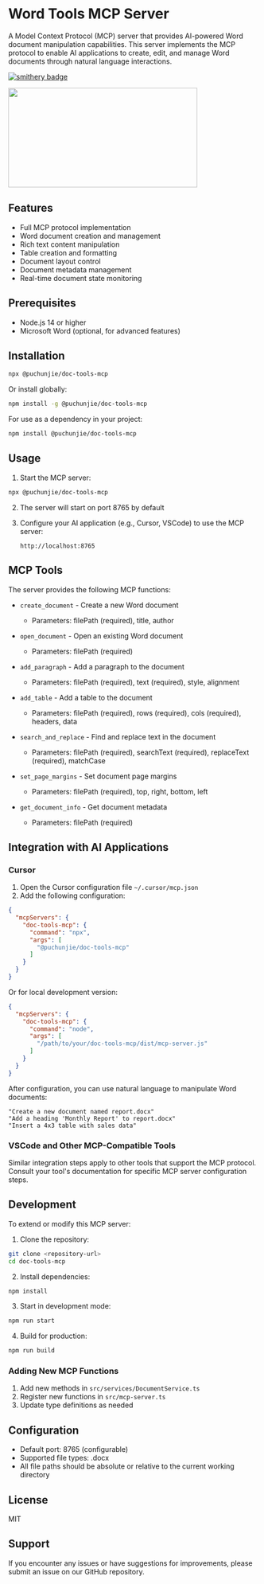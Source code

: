 # Word Tools MCP Server

A Model Context Protocol (MCP) server that provides AI-powered Word document manipulation capabilities. This server implements the MCP protocol to enable AI applications to create, edit, and manage Word documents through natural language interactions.

[![smithery badge](https://smithery.ai/badge/@puchunjie/doc-tools)](https://smithery.ai/server/@puchunjie/doc-tools)

<a href="https://glama.ai/mcp/servers/q9e176vq7l">
  <img width="380" height="200" src="https://glama.ai/mcp/servers/q9e176vq7l/badge" />
</a>

## Features

- Full MCP protocol implementation
- Word document creation and management
- Rich text content manipulation
- Table creation and formatting
- Document layout control
- Document metadata management
- Real-time document state monitoring

## Prerequisites

- Node.js 14 or higher
- Microsoft Word (optional, for advanced features)

## Installation

```bash
npx @puchunjie/doc-tools-mcp
```

Or install globally:

```bash
npm install -g @puchunjie/doc-tools-mcp
```

For use as a dependency in your project:

```bash
npm install @puchunjie/doc-tools-mcp
```

## Usage

1. Start the MCP server:

```bash
npx @puchunjie/doc-tools-mcp
```

2. The server will start on port 8765 by default

3. Configure your AI application (e.g., Cursor, VSCode) to use the MCP server:
   ```
   http://localhost:8765
   ```

## MCP Tools

The server provides the following MCP functions:

- `create_document` - Create a new Word document
  - Parameters: filePath (required), title, author

- `open_document` - Open an existing Word document
  - Parameters: filePath (required)

- `add_paragraph` - Add a paragraph to the document
  - Parameters: filePath (required), text (required), style, alignment

- `add_table` - Add a table to the document
  - Parameters: filePath (required), rows (required), cols (required), headers, data

- `search_and_replace` - Find and replace text in the document
  - Parameters: filePath (required), searchText (required), replaceText (required), matchCase

- `set_page_margins` - Set document page margins
  - Parameters: filePath (required), top, right, bottom, left

- `get_document_info` - Get document metadata
  - Parameters: filePath (required)

## Integration with AI Applications

### Cursor

1. Open the Cursor configuration file `~/.cursor/mcp.json`
2. Add the following configuration:
```json
{
  "mcpServers": {
    "doc-tools-mcp": {
      "command": "npx",
      "args": [
        "@puchunjie/doc-tools-mcp"
      ]
    }
  }
}

```

Or for local development version:
```json
{
  "mcpServers": {
    "doc-tools-mcp": {
      "command": "node",
      "args": [
        "/path/to/your/doc-tools-mcp/dist/mcp-server.js"
      ]
    }
  }
}
```

After configuration, you can use natural language to manipulate Word documents:
```
"Create a new document named report.docx"
"Add a heading 'Monthly Report' to report.docx"
"Insert a 4x3 table with sales data"
```

### VSCode and Other MCP-Compatible Tools

Similar integration steps apply to other tools that support the MCP protocol. Consult your tool's documentation for specific MCP server configuration steps.

## Development

To extend or modify this MCP server:

1. Clone the repository:
```bash
git clone <repository-url>
cd doc-tools-mcp
```

2. Install dependencies:
```bash
npm install
```

3. Start in development mode:
```bash
npm run start
```

4. Build for production:
```bash
npm run build
```

### Adding New MCP Functions

1. Add new methods in `src/services/DocumentService.ts`
2. Register new functions in `src/mcp-server.ts`
3. Update type definitions as needed

## Configuration

- Default port: 8765 (configurable)
- Supported file types: .docx
- All file paths should be absolute or relative to the current working directory

## License

MIT

## Support

If you encounter any issues or have suggestions for improvements, please submit an issue on our GitHub repository. 
